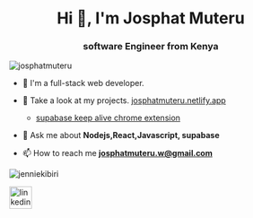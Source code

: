 <h1 align="center">Hi 👋, I'm Josphat Muteru</h1>
<h3 align="center"> software Engineer from Kenya</h3>

<p align="left"> <img src="https://komarev.com/ghpvc/?username=josphatmuteru" alt="josphatmuteru" /> </p>

- 🔭 I'm a full-stack web developer.

- 📝 Take a look at my projects.
[josphatmuteru.netlify.app](https://josphatmuteru.netlify.app/)


  - [supabase keep alive chrome extension](https://chromewebstore.google.com/detail/supabase-keep-alive/fblgjapnnnbmcegmgapkbfgaejfhplhn?hl=en-US&utm_source=ext_sidebar)


- 💬 Ask me about **Nodejs,React,Javascript, supabase**

- 📫 How to reach me **josphatmuteru.w@gmail.com**

<p align=""> <img src="https://github-readme-stats.vercel.app/api?username=josphatmuteru&show_icons=true&theme=tokyonight" alt="jenniekibiri" /> </p>
<p align="">
<a href="https://www.linkedin.com/in/josphatmuteru/" target="blank"><img align="center" src="https://img.icons8.com/fluency/50/000000/linkedin.png" alt="linkedin-icon" height="40" width="40" /></a>
</p>
</p>
